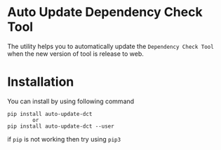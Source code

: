 # Auto Update Dependency Check Tool
The utility helps you to automatically update the `Dependency Check Tool` when the new version of tool is release to web.

# Installation
You can install by using following command
```
pip install auto-update-dct 
        or
pip install auto-update-dct --user

```
if `pip` is not working then try using `pip3`

